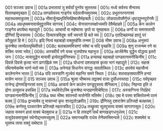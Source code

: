 001  	सञ्जय उवाच ||
001a	प्रभातायां तु शर्वर्यां पुनरेव सुतस्तव |
001c	मध्ये सर्वस्य सैन्यस्य पितामहमपृच्छत ||
002a	पाण्डवेयस्य गाङ्गेय यदेतत्सैन्यमुत्तमम् |
002c	प्रभूतनरनागाश्वं महारथसमाकुलम् ||
003a	भीमार्जुनप्रभृतिभिर्महेष्वासैर्महाबलैः |
003c	लोकपालोपमैर्गुप्तं धृष्टद्युम्नपुरोगमैः ||
004a	अप्रधृष्यमनावार्यमुद्वृत्तमिव सागरम् |
004c	सेनासागरमक्षोभ्यमपि देवैर्महाहवे ||
005a	केन कालेन गाङ्गेय क्षपयेथा महाद्युते |
005c	आचार्यो वा महेष्वासः कृपो वा सुमहाबलः ||
006a	कर्णो वा समरश्लाघी द्रौणिर्वा द्विजसत्तमः |
006c	दिव्यास्त्रविदुषः सर्वे भवन्तो हि बले मम ||
007a	एतदिच्छाम्यहं ज्ञातुं परं कौतूहलं हि मे |
007c	हृदि नित्यं महाबाहो वक्तुमर्हसि तन्मम ||
008  	भीष्म उवाच ||
008a	अनुरूपं कुरुश्रेष्ठ त्वय्येतत्पृथिवीपते |
008c	बलाबलममित्राणां स्वेषां च यदि पृच्छसि ||
009a	शृणु राजन्मम रणे या शक्तिः परमा भवेत् |
009c	अस्त्रवीर्यं रणे यच्च भुजयोश्च महाभुज ||
010a	आर्जवेनैव युद्धेन योद्धव्य इतरो जनः |
010c	मायायुद्धेन मायावी इत्येतद्धर्मनिश्चयः ||
011a	हन्यामहं महाबाहो पाण्डवानामनीकिनीम् |
011c	दिवसे दिवसे कृत्वा भागं प्रागाह्निकं मम ||
012a	योधानां दशसाहस्रं कृत्वा भागं महाद्युते |
012c	सहस्रं रथिनामेकमेष भागो मतो मम ||
013a	अनेनाहं विधानेन संनद्धः सततोत्थितः |
013c	क्षपयेयं महत्सैन्यं कालेनानेन भारत ||
014a	यदि त्वस्त्राणि मुञ्चेयं महान्ति समरे स्थितः |
014c	शतसाहस्रघातीनि हन्यां मासेन भारत ||
015  	सञ्जय उवाच ||
015a	श्रुत्वा भीष्मस्य तद्वाक्यं राजा दुर्योधनस्तदा |
015c	पर्यपृच्छत राजेन्द्र द्रोणमङ्गिरसां वरम् ||
016a	आचार्य केन कालेन पाण्डुपुत्रस्य सैनिकान् |
016c	निहन्या इति तं द्रोणः प्रत्युवाच हसन्निव ||
017a	स्थविरोऽस्मि कुरुश्रेष्ठ मन्दप्राणविचेष्टितः |
017c	अस्त्राग्निना निर्दहेयं पाण्डवानामनीकिनीम् ||
018a	यथा भीष्मः शांतनवो मासेनेति मतिर्मम |
018c	एषा मे परमा शक्तिरेतन्मे परमं बलम् ||
019a	द्वाभ्यामेव तु मासाभ्यां कृपः शारद्वतोऽब्रवीत् |
019c	द्रौणिस्तु दशरात्रेण प्रतिजज्ञे बलक्षयम् |
019e 	कर्णस्तु पञ्चरात्रेण प्रतिजज्ञे महास्त्रवित् ||
020a	तच्छ्रुत्वा सूतपुत्रस्य वाक्यं सागरगासुतः |
020c	जहास सस्वनं हासं वाक्यं चेदमुवाच ह ||
021a	न हि तावद्रणे पार्थं बाणखड्गधनुर्धरम् |
021c	वासुदेवसमायुक्तं रथेनोद्यन्तमच्युतम् ||
022a	समागच्छसि राधेय तेनैवमभिमन्यसे |
022c	शक्यमेवं च भूयश्च त्वया वक्तुं यथेष्टतः ||
